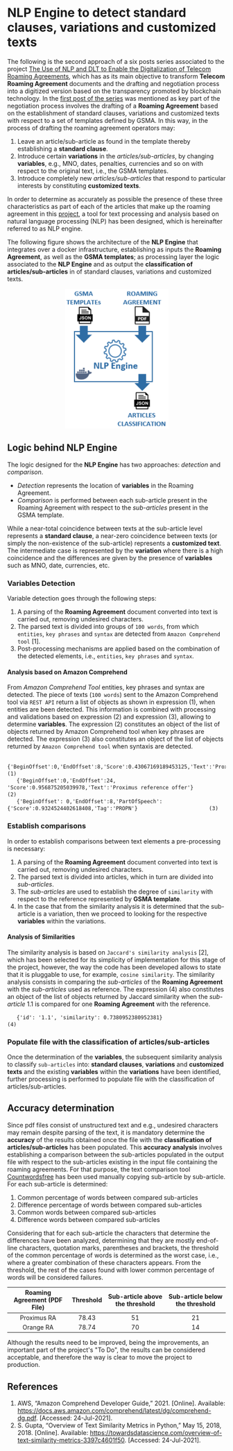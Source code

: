 # NLP Engine to detect standard clauses, variations and customized texts

The following is the second approach of a six posts series associated to the project [The Use of NLP and DLT to Enable the Digitalization of Telecom Roaming Agreements]( https://wiki.hyperledger.org/display/INTERN/Project+Plan%3A+The+Use+of+NLP+and+DLT+to+Enable+the+Digitalization+of+Telecom+Roaming+Agreements), which has as its main objective to transform **Telecom Roaming Agreement** documents and the drafting and negotiation process into a digitized version based on the transparency promoted by blockchain technology.
In the [first post of the series]( https://medium.com/@sfl0r3nz05) was mentioned as key part of the negotiation process involves the drafting of a **Roaming Agreement** based on the establishment of standard clauses, variations and customized texts with respect to a set of templates defined by GSMA. In this way, in the process of drafting the roaming agreement operators may:
1. Leave an article/sub-article as found in the template thereby establishing a **standard clause**.
2. Introduce certain **variations** in the *articles/sub-articles*, by changing **variables**, e.g., MNO, dates, penalties, currencies and so on with respect to the original text, i.e., the GSMA templates.
3. Introduce completely new *articles/sub-articles* that respond to particular interests by constituting **customized texts**.

In order to determine as accurately as possible the presence of these three characteristics as part of each of the articles that make up the roaming agreement in this [project]( https://wiki.hyperledger.org/display/INTERN/Project+Plan%3A+The+Use+of+NLP+and+DLT+to+Enable+the+Digitalization+of+Telecom+Roaming+Agreements), a tool for text processing and analysis based on natural language processing (NLP) has been designed, which is hereinafter referred to as NLP engine.

The following figure shows the architecture of the **NLP Engine** that integrates over a docker infrastructure, establishing as inputs the **Roaming Agreement**, as well as the **GSMA templates**; as processing layer the logic associated to the **NLP Engine** and as output the **classification of articles/sub-articles** in of standard clauses, variations and customized texts.
<p align="center">
   <img width="239" height="322" src="https://github.com/sfl0r3nz05/Medium/blob/main/NLP%20Engine%20to%20detect%20standard%20clauses%2C%20variations%20and%20customized%20texts/images/images/NLP_Engine.png">
<p>

## Logic behind NLP Engine

The logic designed for the **NLP Engine** has two approaches: *detection* and *comparison*. 
- *Detection* represents the location of **variables** in the Roaming Agreement. 
- *Comparison* is performed between each sub-article present in the Roaming Agreement with respect to the *sub-articles* present in the GSMA template.

While a near-total coincidence between texts at the sub-article level represents a **standard clause**, a near-zero coincidence between texts (or simply the non-existence of the sub-article) represents a **customized text**. The intermediate case is represented by the **variation** where there is a high coincidence and the differences are given by the presence of **variables** such as MNO, date, currencies, etc.

### Variables Detection
Variable detection goes through the following steps:
1. A parsing of the **Roaming Agreement** document converted into text is carried out, removing undesired characters. 
2. The parsed text is divided into groups of `100 words`, from which `entities`, `key phrases` and `syntax` are detected from `Amazon Comprehend tool` [1].
3. Post-processing mechanisms are applied based on the combination of the detected elements, i.e., `entities`, `key phrases` and `syntax`.

#### Analysis based on Amazon Comprehend
From *Amazon Comprehend Tool* entities, key phrases and syntax are detected. The piece of texts (`100 words`) sent to the Amazon Comprehend tool via `REST API` return a list of objects as shown in expression (1), when entities are been detected. This information is combined with processing and validations based on expression (2) and expression (3), allowing to determine **variables**. The expression (2) constitutes an object of the list of objects returned by Amazon Comprehend tool when key phrases are detected. The expression (3) also constitutes an object of the list of objects returned by `Amazon Comprehend tool` when syntaxis are detected.
 ````
    {'BeginOffset':0,'EndOffset':8,'Score':0.43067169189453125,'Text':'Proximus','Type':'ORGANIZATION'}				(1)
    {'BeginOffset':0,'EndOffset':24, 'Score':0.956875205039978,'Text':'Proximus reference offer'}    				(2)
    {'BeginOffset': 0,'EndOffset':8,'PartOfSpeech':{'Score':0.9324524402618408,'Tag':'PROPN'}    			        (3)
 ````

### Establish comparisons
In order to establish comparisons between text elements a pre-processing is necessary:
1. A parsing of the **Roaming Agreement** document converted into text is carried out, removing undesired characters.
2. The parsed text is divided into articles, which in turn are divided into *sub-articles*.
3. The *sub-articles* are used to establish the degree of `similarity` with respect to the reference represented by **GSMA template**.
4. In the case that from the similarity analysis it is determined that the sub-article is a variation, then we proceed to looking for the respective **variables** within the variations.

#### Analysis of Similarities
The similarity analysis is based on `Jaccard's similarity analysis` [2], which has been selected for its simplicity of implementation for this stage of the project, however, the way the code has been developed allows to state that it is pluggable to use, for example, `cosine similarity`. The similarity analysis consists in comparing the *sub-articles* of the **Roaming Agreement** with the *sub-articles* used as reference. The expression (4) also constitutes an object of the list of objects returned by Jaccard similarity when the *sub-article* 1.1 is compared for one **Roaming Agreement** with the reference.
 
 ````
    {'id': '1.1', 'similarity': 0.7380952380952381}    				                                                (4)
 ````
 
 ### Populate file with the classification of articles/sub-articles
 Once the determination of the **variables**, the subsequent similarity analysis to classify `sub-articles` into: **standard clauses**, **variations** and **customized texts** and the existing **variables** within the **variations** have been identified, further processing is performed to populate file with the classification of articles/sub-articles.

 ## Accuracy determination
 Since pdf files consist of unstructured text and e.g., undesired characters may remain despite parsing of the text, it is mandatory determine the **accuracy** of the results obtained once the file with the **classification of articles/sub-articles** has been populated. This **accuracy analysis** involves establishing a comparison between the sub-articles populated in the output file with respect to the sub-articles existing in the input file containing the roaming agreements. For that purpose, the text comparison tool [Countwordsfree](https://countwordsfree.com/comparetexts) has been used manually copying sub-article by sub-article. For each sub-article is determined:
1.	Common percentage of words between compared sub-articles
2.	Difference percentage of words between compared sub-articles
3.	Common words between compared sub-articles
4.	Difference words between compared sub-articles

Considering that for each sub-article the characters that determine the differences have been analyzed, determining that they are mostly end-of-line characters, quotation marks, parentheses and brackets, the threshold of the common percentage of words is determined as the worst case, i.e., where a greater combination of these characters appears. From the threshold, the rest of the cases found with lower common percentage of words will be considered failures.

|Roaming Agreement (PDF File)|Threshold |Sub-article above the threshold|Sub-article below the threshold|
|:--------------------------:|:--------:|:-----------------------------:|:-----------------------------:|
|Proximus RA                 |78.43     |51                             |21                             |
|Orange RA                   |78.74     |70                             |14                             |

Although the results need to be improved, being the improvements, an important part of the project's "To Do", the results can be considered acceptable, and therefore the way is clear to move the project to production.

## References
1. AWS, “Amazon Comprehend Developer Guide,” 2021. [Online]. Available: https://docs.aws.amazon.com/comprehend/latest/dg/comprehend-dg.pdf. [Accessed: 24-Jul-2021].
2. S. Gupta, “Overview of Text Similarity Metrics in Python,” May 15, 2018, 2018. [Online]. Available: https://towardsdatascience.com/overview-of-text-similarity-metrics-3397c4601f50. [Accessed: 24-Jul-2021].